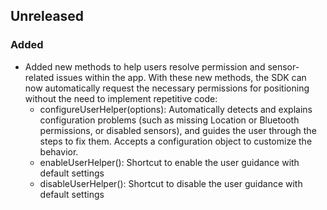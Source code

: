 ## Unreleased
 
 ### Added
 
 - Added new methods to help users resolve permission and sensor-related issues within the app. With these new methods, the SDK can now automatically request the necessary permissions for positioning without the need to implement repetitive code:
    - configureUserHelper(options): Automatically detects and explains configuration problems (such as missing Location or Bluetooth permissions, or disabled sensors), and guides the user through the steps to fix them. Accepts a configuration object to customize the behavior.
    - enableUserHelper(): Shortcut to enable the user guidance with default settings
    - disableUserHelper(): Shortcut to disable the user guidance with default settings